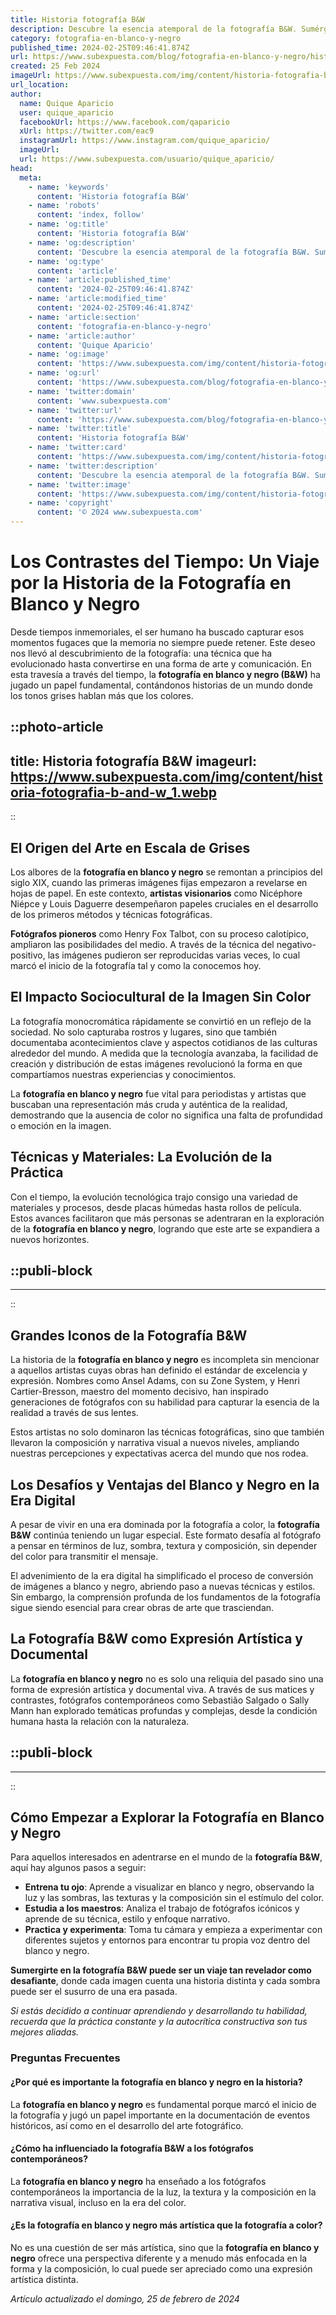 ```yaml
---
title: Historia fotografía B&W
description: Descubre la esencia atemporal de la fotografía B&W. Sumérgete en su historia y aprende sobre su impacto visual y cultural único.
category: fotografia-en-blanco-y-negro
published_time: 2024-02-25T09:46:41.874Z
url: https://www.subexpuesta.com/blog/fotografia-en-blanco-y-negro/historia-fotografia-b-and-w
created: 25 Feb 2024
imageUrl: https://www.subexpuesta.com/img/content/historia-fotografia-b-and-w_1.webp
url_location:
author:
  name: Quique Aparicio
  user: quique_aparicio
  facebookUrl: https://www.facebook.com/qaparicio
  xUrl: https://twitter.com/eac9
  instagramUrl: https://www.instagram.com/quique_aparicio/
  imageUrl: 
  url: https://www.subexpuesta.com/usuario/quique_aparicio/
head:
  meta:
    - name: 'keywords'
      content: 'Historia fotografía B&W'
    - name: 'robots'
      content: 'index, follow'
    - name: 'og:title'
      content: 'Historia fotografía B&W'
    - name: 'og:description'
      content: 'Descubre la esencia atemporal de la fotografía B&W. Sumérgete en su historia y aprende sobre su impacto visual y cultural único.'
    - name: 'og:type'
      content: 'article'
    - name: 'article:published_time'
      content: '2024-02-25T09:46:41.874Z'
    - name: 'article:modified_time'
      content: '2024-02-25T09:46:41.874Z'
    - name: 'article:section'
      content: 'fotografia-en-blanco-y-negro'
    - name: 'article:author'
      content: 'Quique Aparicio'
    - name: 'og:image'
      content: 'https://www.subexpuesta.com/img/content/historia-fotografia-b-and-w_1.webp'
    - name: 'og:url'
      content: 'https://www.subexpuesta.com/blog/fotografia-en-blanco-y-negro/historia-fotografia-b-and-w'
    - name: 'twitter:domain'
      content: 'www.subexpuesta.com'
    - name: 'twitter:url'
      content: 'https://www.subexpuesta.com/blog/fotografia-en-blanco-y-negro/historia-fotografia-b-and-w'
    - name: 'twitter:title'
      content: 'Historia fotografía B&W'
    - name: 'twitter:card'
      content: 'https://www.subexpuesta.com/img/content/historia-fotografia-b-and-w_1.webp'
    - name: 'twitter:description'
      content: 'Descubre la esencia atemporal de la fotografía B&W. Sumérgete en su historia y aprende sobre su impacto visual y cultural único.'
    - name: 'twitter:image'
      content: 'https://www.subexpuesta.com/img/content/historia-fotografia-b-and-w_1.webp'
    - name: 'copyright'
      content: '© 2024 www.subexpuesta.com'
---
```

# Los Contrastes del Tiempo: Un Viaje por la Historia de la Fotografía en Blanco y Negro

Desde tiempos inmemoriales, el ser humano ha buscado capturar esos momentos fugaces que la memoria no siempre puede retener. Este deseo nos llevó al descubrimiento de la fotografía: una técnica que ha evolucionado hasta convertirse en una forma de arte y comunicación. En esta travesía a través del tiempo, la **fotografía en blanco y negro (B&W)** ha jugado un papel fundamental, contándonos historias de un mundo donde los tonos grises hablan más que los colores. 


::photo-article
---
title: Historia fotografía B&W
imageurl: https://www.subexpuesta.com/img/content/historia-fotografia-b-and-w_1.webp
---
::


## El Origen del Arte en Escala de Grises

Los albores de la **fotografía en blanco y negro** se remontan a principios del siglo XIX, cuando las primeras imágenes fijas empezaron a revelarse en hojas de papel. En este contexto, **artistas visionarios** como Nicéphore Niépce y Louis Daguerre desempeñaron papeles cruciales en el desarrollo de los primeros métodos y técnicas fotográficas.

**Fotógrafos pioneros** como Henry Fox Talbot, con su proceso calotípico, ampliaron las posibilidades del medio. A través de la técnica del negativo-positivo, las imágenes pudieron ser reproducidas varias veces, lo cual marcó el inicio de la fotografía tal y como la conocemos hoy.

## El Impacto Sociocultural de la Imagen Sin Color

La fotografía monocromática rápidamente se convirtió en un reflejo de la sociedad. No solo capturaba rostros y lugares, sino que también documentaba acontecimientos clave y aspectos cotidianos de las culturas alrededor del mundo. A medida que la tecnología avanzaba, la facilidad de creación y distribución de estas imágenes revolucionó la forma en que compartíamos nuestras experiencias y conocimientos.

La **fotografía en blanco y negro** fue vital para periodistas y artistas que buscaban una representación más cruda y auténtica de la realidad, demostrando que la ausencia de color no significa una falta de profundidad o emoción en la imagen.

## Técnicas y Materiales: La Evolución de la Práctica

Con el tiempo, la evolución tecnológica trajo consigo una variedad de materiales y procesos, desde placas húmedas hasta rollos de película. Estos avances facilitaron que más personas se adentraran en la exploración de la **fotografía en blanco y negro**, logrando que este arte se expandiera a nuevos horizontes.


  ::publi-block
  ---
  ---
  ::
  
  
## Grandes Iconos de la Fotografía B&W

La historia de la **fotografía en blanco y negro** es incompleta sin mencionar a aquellos artistas cuyas obras han definido el estándar de excelencia y expresión. Nombres como Ansel Adams, con su Zone System, y Henri Cartier-Bresson, maestro del momento decisivo, han inspirado generaciones de fotógrafos con su habilidad para capturar la esencia de la realidad a través de sus lentes. 

Estos artistas no solo dominaron las técnicas fotográficas, sino que también llevaron la composición y narrativa visual a nuevos niveles, ampliando nuestras percepciones y expectativas acerca del mundo que nos rodea.

## Los Desafíos y Ventajas del Blanco y Negro en la Era Digital

A pesar de vivir en una era dominada por la fotografía a color, la **fotografía B&W** continúa teniendo un lugar especial. Este formato desafía al fotógrafo a pensar en términos de luz, sombra, textura y composición, sin depender del color para transmitir el mensaje.

El advenimiento de la era digital ha simplificado el proceso de conversión de imágenes a blanco y negro, abriendo paso a nuevas técnicas y estilos. Sin embargo, la comprensión profunda de los fundamentos de la fotografía sigue siendo esencial para crear obras de arte que trasciendan.

## La Fotografía B&W como Expresión Artística y Documental

La **fotografía en blanco y negro** no es solo una reliquia del pasado sino una forma de expresión artística y documental viva. A través de sus matices y contrastes, fotógrafos contemporáneos como Sebastião Salgado o Sally Mann han explorado temáticas profundas y complejas, desde la condición humana hasta la relación con la naturaleza.


  ::publi-block
  ---
  ---
  ::
  
  
## Cómo Empezar a Explorar la Fotografía en Blanco y Negro

Para aquellos interesados en adentrarse en el mundo de la **fotografía B&W**, aquí hay algunos pasos a seguir:

- **Entrena tu ojo**: Aprende a visualizar en blanco y negro, observando la luz y las sombras, las texturas y la composición sin el estímulo del color.
- **Estudia a los maestros**: Analiza el trabajo de fotógrafos icónicos y aprende de su técnica, estilo y enfoque narrativo.
- **Practica y experimenta**: Toma tu cámara y empieza a experimentar con diferentes sujetos y entornos para encontrar tu propia voz dentro del blanco y negro.

**Sumergirte en la fotografía B&W puede ser un viaje tan revelador como desafiante**, donde cada imagen cuenta una historia distinta y cada sombra puede ser el susurro de una era pasada.

*Si estás decidido a continuar aprendiendo y desarrollando tu habilidad, recuerda que la práctica constante y la autocrítica constructiva son tus mejores aliadas.*

### Preguntas Frecuentes

#### ¿Por qué es importante la fotografía en blanco y negro en la historia?
La **fotografía en blanco y negro** es fundamental porque marcó el inicio de la fotografía y jugó un papel importante en la documentación de eventos históricos, así como en el desarrollo del arte fotográfico.

#### ¿Cómo ha influenciado la fotografía B&W a los fotógrafos contemporáneos?
La **fotografía en blanco y negro** ha enseñado a los fotógrafos contemporáneos la importancia de la luz, la textura y la composición en la narrativa visual, incluso en la era del color.

#### ¿Es la fotografía en blanco y negro más artística que la fotografía a color?
No es una cuestión de ser más artística, sino que la **fotografía en blanco y negro** ofrece una perspectiva diferente y a menudo más enfocada en la forma y la composición, lo cual puede ser apreciado como una expresión artística distinta.

_Artículo actualizado el domingo, 25 de febrero de 2024_